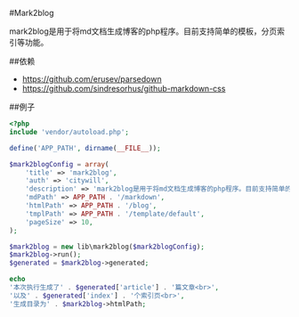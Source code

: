 #Mark2blog

mark2blog是用于将md文档生成博客的php程序。目前支持简单的模板，分页索引等功能。

##依赖
* https://github.com/erusev/parsedown
* https://github.com/sindresorhus/github-markdown-css

##例子
```php
<?php
include 'vendor/autoload.php';

define('APP_PATH', dirname(__FILE__));

$mark2blogConfig = array(
    'title' => 'mark2blog',
    'auth' => 'citywill',
    'description' => 'mark2blog是用于将md文档生成博客的php程序。目前支持简单的模板，分页索引等功能。',
    'mdPath' => APP_PATH . '/markdown',
    'htmlPath' => APP_PATH . '/blog',
    'tmplPath' => APP_PATH . '/template/default',
    'pageSize' => 10,
);

$mark2blog = new lib\mark2blog($mark2blogConfig);
$mark2blog->run();
$generated = $mark2blog->generated;

echo
'本次执行生成了' . $generated['article'] . '篇文章<br>',
'以及' . $generated['index'] . '个索引页<br>',
'生成目录为' . $mark2blog->htmlPath;
```